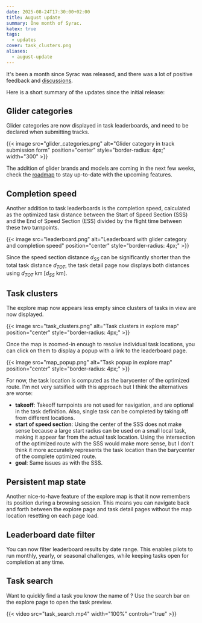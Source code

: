 ```yaml
---
date: 2025-08-24T17:30:00+02:00
title: August update
summary: One month of Syrac.
katex: true
tags:
  - updates
cover: task_clusters.png
aliases:
  - august-update
---
```


It's been a month since Syrac was released, and there was a lot of positive feedback and [discussions](https://github.com/orgs/syrac-org/discussions?discussions_q=+).

Here is a short summary of the updates since the initial release:

## Glider categories

Glider categories are now displayed in task leaderboards, and need to be declared when submitting tracks.

{{< image src="glider_categories.png" alt="Glider category in track submission form" position="center" style="border-radius: 4px;" width="300" >}}

The addition of glider brands and models are coming in the next few weeks, check the [roadmap](https://github.com/orgs/syrac-org/projects/5) to stay up-to-date with the upcoming features.

## Completion speed

Another addition to task leaderboards is the completion speed, calculated as the optimized task distance between the Start of Speed Section (SSS) and the End of Speed Section (ESS) divided by the flight time between these two turnpoints.

{{< image src="leaderboard.png" alt="Leaderboard with glider category and completion speed" position="center" style="border-radius: 4px;" >}}

Since the speed section distance $d_{SS}$ can be significantly shorter than the total task distance $d_{TOT}$, the task detail page now displays both distances using $d_{TOT}$ km [$d_{SS}$ km].

## Task clusters

The explore map now appears less empty since clusters of tasks in view are now displayed.

{{< image src="task_clusters.png" alt="Task clusters in explore map" position="center" style="border-radius: 4px;" >}}

Once the map is zoomed-in enough to resolve individual task locations, you can click on them to display a popup with a link to the leaderboard page.

{{< image src="map_popup.png" alt="Task popup in explore map" position="center" style="border-radius: 4px;" >}}

For now, the task location is computed as the barycenter of the optimized route. I'm not very satsified with this approach but I think the alternatives are worse:

* **takeoff**: Takeoff turnpoints are not used for navigation, and are optional in the task definition. Also, single task can be completed by taking off from different locations.
* **start of speed section**: Using the center of the SSS does not make sense because a large start radius can be used on a small local task, making it appear far from the actual task location. Using the intersection of the optimized route with the SSS would make more sense, but I don't think it more accurately represents the task location than the barycenter of the complete optimized route. 
* **goal**: Same issues as with the SSS.

## Persistent map state

Another nice-to-have feature of the explore map is that it now remembers its position during a browsing session. This means you can navigate back and forth between the explore page and task detail pages without the map location resetting on each page load.

## Leaderboard date filter

You can now filter leaderboard results by date range. This enables pilots to run monthly, yearly, or seasonal challenges, while keeping tasks open for completion at any time.

## Task search

Want to quickly find a task you know the name of ? Use the search bar on the explore page to open the task preview.

{{< video src="task_search.mp4" width="100%" controls="true" >}}
